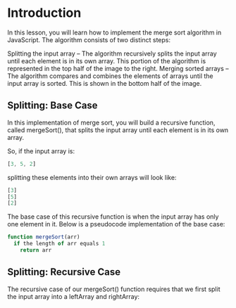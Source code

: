 # Introduction

In this lesson, you will learn how to implement the merge sort algorithm in JavaScript. The algorithm consists of two distinct steps:

Splitting the input array – The algorithm recursively splits the input array until each element is in its own array. This portion of the algorithm is represented in the top half of the image to the right.
Merging sorted arrays – The algorithm compares and combines the elements of arrays until the input array is sorted. This is shown in the bottom half of the image.

## Splitting: Base Case

In this implementation of merge sort, you will build a recursive function, called mergeSort(), that splits the input array until each element is in its own array.

So, if the input array is:

```js
[3, 5, 2]
```

splitting these elements into their own arrays will look like:

```js
[3]
[5]
[2]
```

The base case of this recursive function is when the input array has only one element in it. Below is a pseudocode implementation of the base case:

```js
function mergeSort(arr)
  if the length of arr equals 1
    return arr
```

## Splitting: Recursive Case

The recursive case of our mergeSort() function requires that we first split the input array into a leftArray and rightArray:

```js
function mergeSort(arr)
  if the length of arr equals 1
    return arr

  midIndex = the floor integer of (left + right) / 2
  leftArr = arr from 0 to midIndex
  rightArr = arr from midIndex to end
```

In the example above, the leftArray is equal to the input arr from 0 to the middle index. The right array is from the middle index to the end.

Next, we pass the left and right arrays into the mergeSort() function:

```js
function mergeSort(arr)
  if the length of arr equals 1
    return arr

  midIndex = the floor integer of (left + right) / 2
  leftArray = arr from 0 to midIndex
  rightArray = arr from midIndex to end

  mergeSort(leftArray)
  mergeSort(rightArray)
```

This is our recursive call.

## Call merge() from mergeSort()

At this point, we have a function that recursively splits the input array until each element is in a single-element array. The final step is to call the function that is responsible for merging the leftArray and rightArray.

```js
function mergeSort(arr)
  if the length of arr equals 1
    return arr

  midIndex = the floor integer of (left + right) / 2
  leftArray = arr from 0 to midIndex
  rightArray = arr from midIndex to end

  return merge(mergeSort(leftArray), mergeSort(rightArray))
```

In the last line of the pseudocode, we call a function named merge(). In the next exercise, you will implement a merge() function that combines the sorted leftArray and rightArray halves into a larger sorted array.

## Merging

Now, let’s turn our attention to the merge() function. First, let’s think about its arguments and what it returns:

- Arguments: two sorted lists as inputs (leftArray and rightArray)
- Returns: a sorted list with the elements of leftArray and rightArray combined. We will call this new array sortedArray
Let’s break the implementation of this function into three parts:

- Create a while loop that continues while there are still elements in leftArray and rightArray.

```js
function merge(leftArray, rightArray)
  sortedArray = []
  while leftArray and rightArray have a length greater than 0
    // Do something
  
  return sortedArray
```

- Create conditions that adds an element to sortedArray with each loop.

```js
function merge(leftArr, rightArr)
  sortedArray = []
  while leftArray and rightArray have a length greater than 0
    if leftArray[0] is less than rightArray[0]
      push leftArray[0] onto sortedArray
      remove leftArray[0] from leftArray
    else
      push rightArray[0] onto sortedArray
      remove rightArray[0] from rightArray
```

This code will add the smaller number, between leftArray[0] and rightArray[0] to the new array. Then, it will remove that number from the array.

- Return sortedArray, with leftArray and rightArray concatenated.

```js
function merge(leftArr, rightArr)
  sortedArray = []
  while leftArray and rightArray have a length greater than 0
    if leftArray[0] is less than rightArray[0]
      push leftArray[0] onto sortedArray
      remove leftArray[0] from leftArray
    else
      push rightArray[0] onto sortedArray
      remove rightArray[0] from rightArray

  return sortedArray with leftArray and rightArray concatenated
```

Because the while loop continues until either leftArray or rightArray is empty, you need to concatenate whatever is left in the other array to the sorted array. In JavaScript, it’s easiest to implement this by concatenating both arrays, because the empty array will not alter the original.
